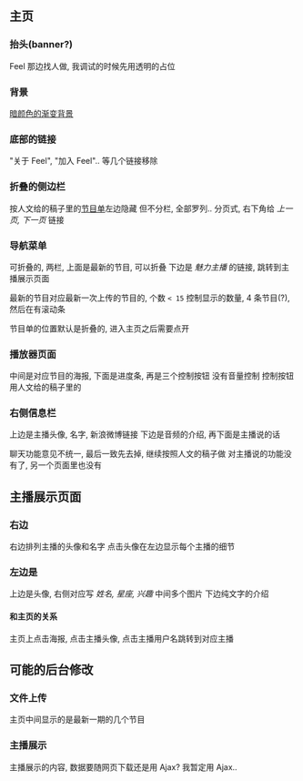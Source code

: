 
主页
------

### 抬头(banner?)

Feel 那边找人做, 我调试的时候先用透明的占位

### 背景

[暗颜色的渐变背景](http://s.zjut.in/feel-dev.old/)

### 底部的链接

"关于 Feel", "加入 Feel".. 等几个链接移除

### 折叠的侧边栏

按人文给的稿子里的[节目单](http://s.zjut.in/feel/)左边隐藏
但不分栏, 全部罗列.. 分页式, 右下角给 *上一页, 下一页* 链接

### 导航菜单

可折叠的, 两栏, 上面是最新的节目, 可以折叠
下边是 *魅力主播* 的链接, 跳转到主播展示页面

最新的节目对应最新一次上传的节目的, 个数 `< 15`
控制显示的数量, 4 条节目(?), 然后在有滚动条

节目单的位置默认是折叠的, 进入主页之后需要点开

### 播放器页面

中间是对应节目的海报, 下面是进度条, 再是三个控制按钮
没有音量控制
控制按钮用人文给的稿子里的

### 右侧信息栏

上边是主播头像, 名字, 新浪微博链接
下边是音频的介绍, 再下面是主播说的话

聊天功能意见不统一, 最后一致先去掉, 继续按照人文的稿子做
对主播说的功能没有了, 另一个页面里也没有

主播展示页面
------

### 右边

右边排列主播的头像和名字
点击头像在左边显示每个主播的细节

### 左边是

上边是头像, 右侧对应写 *姓名, 星座, 兴趣*
中间多个图片
下边纯文字的介绍

#### 和主页的关系

主页上点击海报, 点击主播头像, 点击主播用户名跳转到对应主播

可能的后台修改
------

### 文件上传

主页中间显示的是最新一期的几个节目

### 主播展示

主播展示的内容, 数据要随网页下载还是用 Ajax? 我暂定用 Ajax..




















